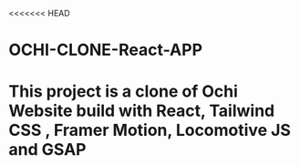 <<<<<<< HEAD
# OCHI-CLONE-React-APP
This project is a clone of Ochi Website build with React, Tailwind CSS , Framer Motion, Locomotive JS and GSAP
=======

